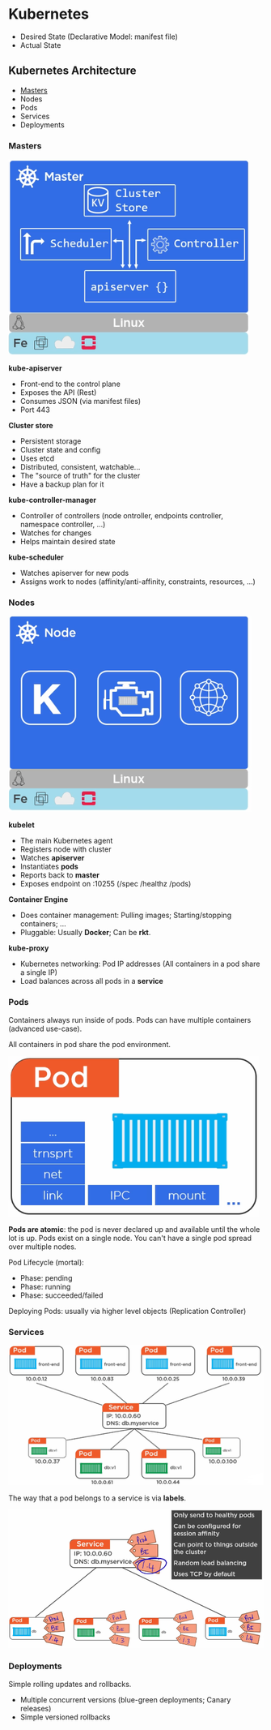 # Kubernetes

- Desired State (Declarative Model: manifest file)
- Actual State

## Kubernetes Architecture

- [Masters](#Masters)
- Nodes
- Pods
- Services
- Deployments


### Masters

![master](images/k8s_master.png)

**kube-apiserver**

- Front-end to the control plane
- Exposes the API (Rest)
- Consumes JSON (via manifest files)
- Port 443

**Cluster store**

- Persistent storage
- Cluster state and config
- Uses etcd
- Distributed, consistent, watchable...
- The "source of truth" for the cluster
- Have a backup plan for it

**kube-controller-manager**

- Controller of controllers (node ontroller, endpoints controller, namespace controller, ...)
- Watches for changes
- Helps maintain desired state

**kube-scheduler**

- Watches apiserver for new pods
- Assigns work to nodes (affinity/anti-affinity, constraints, resources, ...)

### Nodes

![node](images/k8s_node.png)

**kubelet**

- The main Kubernetes agent
- Registers node with cluster
- Watches **apiserver**
- Instantiates **pods**
- Reports back to **master**
- Exposes endpoint on :10255 (/spec /healthz /pods)

**Container Engine**

- Does container management: Pulling images; Starting/stopping containers; ...
- Pluggable: Usually **Docker**; Can be **rkt**.

**kube-proxy**

- Kubernetes networking: Pod IP addresses (All containers in a pod share a single IP)
- Load balances across all pods in a **service**

### Pods

Containers always run inside of pods. Pods can have multiple containers (advanced use-case).

All containers in pod share the pod environment.

![pod](images/k8s_pod.png)

**Pods are atomic**: the pod is never declared up and available until the whole lot is up. Pods exist on a single node. You can't have a single pod spread over multiple nodes.

Pod Lifecycle (mortal):

- Phase: pending
- Phase: running
- Phase: succeeded/failed

Deploying Pods: usually via higher level objects (Replication Controller)

### Services

![service](images/k8s_service.png)

The way that a pod belongs to a service is via **labels**.

![tag](images/k8s_tag.png)

### Deployments

Simple rolling updates and rollbacks.

- Multiple concurrent versions (blue-green deployments; Canary releases)
- Simple versioned rollbacks
























